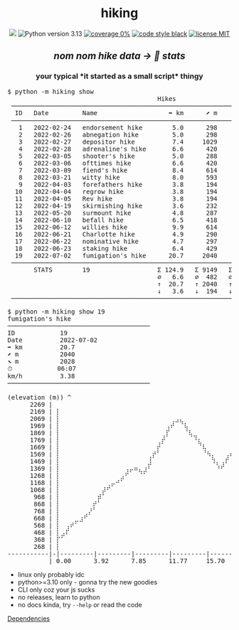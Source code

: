 <div align="center">
<h1>hiking</h1>

<a href="https://github.com/open-dynaMIX/hiking/actions?query=workflow%3ATests"><img src="https://github.com/open-dynaMIX/hiking/workflows/Tests/badge.svg"></a>
<img src="https://badgen.net/badge/python/3.13/blue?icon=python" alt="Python version 3.13">
<a href="https://github.com/open-dynaMIX/hiking/blob/main/pyproject.toml#L55"><img src="https://img.shields.io/badge/coverage-100%25-brightgreen.svg" alt="coverage 0%"></a>
<a href="https://github.com/ambv/black"><img src="https://img.shields.io/badge/code%20style-black-000000.svg" alt="code style black"></a>
<a href="https://opensource.org/licenses/MIT"><img src="https://img.shields.io/github/license/open-dynaMIX/hiking.svg" alt="license MIT"></a>

<h2><i>nom nom hike data &#8594; 💩 stats</i></h2>
<h3>your typical *it started as a small script* thingy</h3>

<pre>
$ python -m hiking show                                                                   
                                        Hikes                                        
 ────────────────────────────────────────────────────────────────────────────────────
  ID   Date         Name                   ➡ km      ⬈ m      ⬊ m         ⏱     km/h
 ────────────────────────────────────────────────────────────────────────────────────
   1   2022-02-24   endorsement hike        5.0      298      298     01:15     4.00 
   2   2022-02-26   abnegation hike         5.0      298      298     01:15     4.00 
   3   2022-02-27   depositor hike          7.4     1029       54     02:45     2.69 
   4   2022-02-28   adrenaline's hike       6.6      420      420     02:00     3.30 
   5   2022-03-05   shooter's hike          5.0      288      288     01:50     2.73 
   6   2022-03-06   ofttimes hike           6.6      420      420     01:27     4.55 
   7   2022-03-09   fiend's hike            8.4      614      623     02:22     3.55 
   8   2022-03-21   witty hike              8.0      593      602     02:00     4.00 
   9   2022-04-03   forefathers hike        3.8      194      194     00:45     5.07 
  10   2022-04-04   regrow hike             3.8      194      194     00:45     5.07 
  11   2022-04-05   Rev hike                3.8      194      194     00:45     5.07 
  12   2022-04-19   skirmishing hike        3.6      232      232     01:30     2.40 
  13   2022-05-20   surmount hike           4.8      287      287     01:00     4.80 
  14   2022-06-10   befall hike             6.5      418      418     01:41     3.86 
  15   2022-06-12   willies hike            9.9      614      669     02:15     4.40 
  16   2022-06-21   Charlotte hike          4.9      290      290     01:05     4.52 
  17   2022-06-22   nominative hike         4.7      297      297     01:15     3.76 
  18   2022-06-23   staking hike            6.4      429      429     01:32     4.17 
  19   2022-07-02   fumigation's hike      20.7     2040     2028     06:07     3.38 
 ────────────────────────────────────────────────────────────────────────────────────
       STATS        19                  Σ 124.9   Σ 9149   Σ 8235   Σ 33:34   Σ    - 
                                        ⌀   6.6   ⌀  482   ⌀  433   ⌀ 01:46   ⌀ 3.96 
                                        ↑  20.7   ↑ 2040   ↑ 2028   ↑ 06:07   ↑ 5.07 
                                        ↓   3.6   ↓  194   ↓   54   ↓ 00:45   ↓ 2.40 
 ────────────────────────────────────────────────────────────────────────────────────
</pre>

<pre>
$ python -m hiking show 19                                                                
fumigation's hike                                                                         
──────────────────────────────────────                                                    
ID            19                                                                          
Date          2022-07-02                                                                  
➡ km          20.7                                                                        
⬈ m           2040                                                                        
⬊ m           2028                                                                        
⏱            06:07                                                                      
km/h          3.38                                                                        
──────────────────────────────────────                                                    
                                                                                          
(elevation (m)) ^                                                                         
      2269 |                                                                              
      2169 | ⡇⠀⠀⠀⠀⠀⠀⠀⠀⠀⠀⠀⠀⠀⠀⠀⠀⠀⠀⠀⠀⠀⠀⠀⠀⠀⠀⠀⠀⠀⠀⠀⠀⠀⠀⠀⠀⠀⠀⠀⠀⠀⠀⠀⠀⠀⠀⠀⠀⠀⠀⠀⠀⠀⠀⠀⠀⠀      
      2069 | ⡇⠀⠀⠀⠀⠀⠀⠀⠀⠀⠀⠀⠀⠀⠀⠀⠀⠀⠀⠀⠀⠀⠀⠀⠀⢀⣠⣄⠀⠀⠀⠀⠀⠀⠀⠀⠀⠀⠀⠀⠀⠀⠀⠀⠀⠀⠀⠀⠀⠀⠀⠀⠀⠀⠀⠀⠀⠀      
      1969 | ⡇⠀⠀⠀⠀⠀⠀⠀⠀⠀⠀⠀⠀⠀⠀⠀⠀⠀⠀⠀⠀⠀⠀⠀⢠⠞⠀⠈⢧⠀⠀⠀⠀⠀⠀⠀⠀⠀⠀⠀⠀⠀⠀⠀⠀⠀⠀⠀⠀⠀⠀⠀⠀⠀⠀⠀⠀⠀      
      1869 | ⡇⠀⠀⠀⠀⠀⠀⠀⠀⠀⠀⠀⠀⠀⠀⠀⠀⠀⠀⠀⠀⠀⠀⢀⡏⠀⠀⠀⠈⢧⣀⠀⠀⠀⠀⠀⠀⠀⠀⠀⠀⠀⠀⠀⠀⠀⠀⠀⠀⠀⠀⠀⠀⠀⠀⠀⠀⠀      
      1769 | ⡇⠀⠀⠀⠀⠀⠀⠀⠀⠀⠀⠀⠀⠀⠀⠀⠀⠀⠀⠀⠀⠀⢀⡞⠀⠀⠀⠀⠀⠀⠘⣆⠀⠀⠀⠀⠀⠀⠀⠀⠀⠀⠀⠀⠀⠀⠀⠀⠀⠀⠀⠀⠀⠀⠀⠀⠀⠀      
      1669 | ⡇⠀⠀⠀⠀⠀⠀⠀⠀⠀⠀⠀⠀⠀⠀⠀⠀⠀⠀⠀⠀⠀⡞⠀⠀⠀⠀⠀⠀⠀⠀⠈⢧⠀⠀⠀⠀⠀⠀⠀⠀⠀⠀⠀⠀⠀⠀⠀⠀⠀⠀⠀⠀⠀⠀⠀⠀⠀      
      1569 | ⡇⠀⠀⠀⠀⠀⠀⠀⠀⠀⠀⠀⠀⠀⠀⠀⠀⠀⠀⠀⢀⡞⠁⠀⠀⠀⠀⠀⠀⠀⠀⠀⠈⠳⡄⠀⠀⢠⠦⡄⠀⠀⠀⠀⠀⠀⠀⠀⠀⠀⠀⠀⠀⠀⠀⠀⠀⠀      
      1469 | ⡇⠀⠀⠀⠀⠀⠀⠀⠀⠀⠀⠀⠀⠀⠀⠀⠀⠀⠀⠀⣸⠀⠀⠀⠀⠀⠀⠀⠀⠀⠀⠀⠀⠀⠹⡄⢠⠏⠀⠹⡄⠀⠀⠀⠀⠀⠀⠀⠀⠀⠀⠀⠀⠀⠀⠀⠀⠀      
      1369 | ⡇⠀⠀⠀⠀⠀⠀⠀⠀⠀⠀⠀⠀⠀⠀⢠⡤⠶⣄⣰⠃⠀⠀⠀⠀⠀⠀⠀⠀⠀⠀⠀⠀⠀⠀⠘⠋⠀⠀⠀⠸⣄⣀⠀⠀⠀⠀⠀⠀⠀⠀⠀⠀⠀⠀⠀⠀⠀      
      1268 | ⡇⠀⠀⠀⠀⠀⠀⠀⠀⠀⠀⠀⠀⠀⣠⠋⠀⠀⠈⠁⠀⠀⠀⠀⠀⠀⠀⠀⠀⠀⠀⠀⠀⠀⠀⠀⠀⠀⠀⠀⠀⠈⠘⡆⠀⠀⠀⠀⠀⠀⠀⠀⠀⠀⠀⠀⠀⠀      
      1168 | ⡇⠀⠀⠀⠀⠀⠀⠀⠀⠀⠀⢀⡤⠚⠁⠀⠀⠀⠀⠀⠀⠀⠀⠀⠀⠀⠀⠀⠀⠀⠀⠀⠀⠀⠀⠀⠀⠀⠀⠀⠀⠀⠀⠙⡆⠀⠀⠀⠀⠀⠀⠀⠀⠀⠀⠀⠀⠀      
      1068 | ⡇⠀⠀⠀⠀⠀⠀⠀⠀⠀⡼⠋⠀⠀⠀⠀⠀⠀⠀⠀⠀⠀⠀⠀⠀⠀⠀⠀⠀⠀⠀⠀⠀⠀⠀⠀⠀⠀⠀⠀⠀⠀⠀⠀⢹⡀⠀⠀⠀⠀⠀⠀⠀⠀⠀⠀⠀⠀      
       968 | ⡇⠀⠀⠀⠀⠀⠀⠀⠀⡾⠁⠀⠀⠀⠀⠀⠀⠀⠀⠀⠀⠀⠀⠀⠀⠀⠀⠀⠀⠀⠀⠀⠀⠀⠀⠀⠀⠀⠀⠀⠀⠀⠀⠀⠀⢳⠀⠀⠀⠀⠀⠀⠀⠀⠀⠀⠀⠀      
       868 | ⡇⠀⠀⠀⠀⠀⠀⠀⡞⠁⠀⠀⠀⠀⠀⠀⠀⠀⠀⠀⠀⠀⠀⠀⠀⠀⠀⠀⠀⠀⠀⠀⠀⠀⠀⠀⠀⠀⠀⠀⠀⠀⠀⠀⠀⠘⡆⠀⠀⠀⠀⠀⠀⠀⠀⠀⠀⠀      
       768 | ⡇⠀⠀⠀⠀⠀⢀⡜⠁⠀⠀⠀⠀⠀⠀⠀⠀⠀⠀⠀⠀⠀⠀⠀⠀⠀⠀⠀⠀⠀⠀⠀⠀⠀⠀⠀⠀⠀⠀⠀⠀⠀⠀⠀⠀⠀⠹⣄⠀⠀⠀⠀⠀⠀⠀⠀⠀⠀      
       668 | ⡇⠀⠀⠀⣀⣰⠋⠀⠀⠀⠀⠀⠀⠀⠀⠀⠀⠀⠀⠀⠀⠀⠀⠀⠀⠀⠀⠀⠀⠀⠀⠀⠀⠀⠀⠀⠀⠀⠀⠀⠀⠀⠀⠀⠀⠀⠀⠈⠙⣆⠀⠀⠀⠀⠀⠀⠀⠀      
       568 | ⡇⠀⢠⠞⠁⠀⠀⠀⠀⠀⠀⠀⠀⠀⠀⠀⠀⠀⠀⠀⠀⠀⠀⠀⠀⠀⠀⠀⠀⠀⠀⠀⠀⠀⠀⠀⠀⠀⠀⠀⠀⠀⠀⠀⠀⠀⠀⠀⠀⠘⢆⠀⠀⠀⠀⠀⠀⠀      
       468 | ⡇⣠⠏⠀⠀⠀⠀⠀⠀⠀⠀⠀⠀⠀⠀⠀⠀⠀⠀⠀⠀⠀⠀⠀⠀⠀⠀⠀⠀⠀⠀⠀⠀⠀⠀⠀⠀⠀⠀⠀⠀⠀⠀⠀⠀⠀⠀⠀⠀⠀⠈⢧⡀⠀⠀⠀⠀⠀      
       368 | ⡏⠁⠀⠀⠀⠀⠀⠀⠀⠀⠀⠀⠀⠀⠀⠀⠀⠀⠀⠀⠀⠀⠀⠀⠀⠀⠀⠀⠀⠀⠀⠀⠀⠀⠀⠀⠀⠀⠀⠀⠀⠀⠀⠀⠀⠀⠀⠀⠀⠀⠀⠀⠉⠀⠀⠀⠀⠀      
       268 | ⡇⠀⠀⠀⠀⠀⠀⠀⠀⠀⠀⠀⠀⠀⠀⠀⠀⠀⠀⠀⠀⠀⠀⠀⠀⠀⠀⠀⠀⠀⠀⠀⠀⠀⠀⠀⠀⠀⠀⠀⠀⠀⠀⠀⠀⠀⠀⠀⠀⠀⠀⠀⠀⠀⠀⠀⠀⠀      
-----------|-|---------|---------|---------|---------|---------|---------> (Distance (km))
           | 0.00      3.92      7.85      11.77     15.70     19.62                      
</pre>
</div>

 * linux only probably idc
 * python>=3.10 only - gonna try the new goodies
 * CLI only coz your js sucks
 * no releases, learn to python
 * no docs kinda, try `--help` or read the code

[Dependencies](https://github.com/open-dynaMIX/hiking/blob/main/pyproject.toml#L10)

